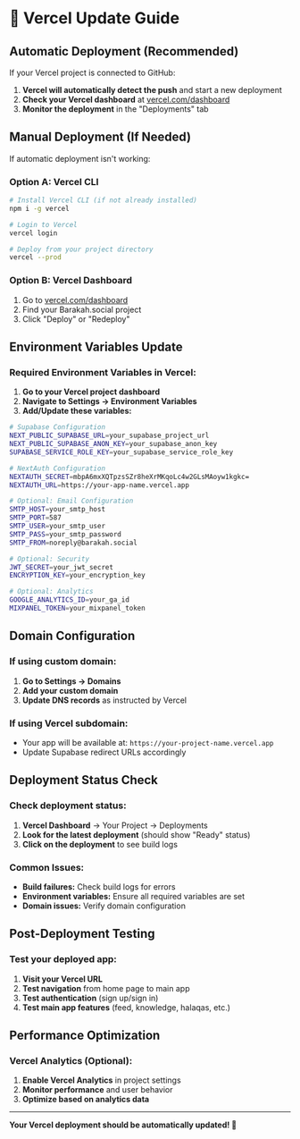 # 🚀 **Vercel Update Guide**

## **Automatic Deployment (Recommended)**

If your Vercel project is connected to GitHub:
1. **Vercel will automatically detect the push** and start a new deployment
2. **Check your Vercel dashboard** at [vercel.com/dashboard](https://vercel.com/dashboard)
3. **Monitor the deployment** in the "Deployments" tab

## **Manual Deployment (If Needed)**

If automatic deployment isn't working:

### **Option A: Vercel CLI**
```bash
# Install Vercel CLI (if not already installed)
npm i -g vercel

# Login to Vercel
vercel login

# Deploy from your project directory
vercel --prod
```

### **Option B: Vercel Dashboard**
1. Go to [vercel.com/dashboard](https://vercel.com/dashboard)
2. Find your Barakah.social project
3. Click "Deploy" or "Redeploy"

## **Environment Variables Update**

### **Required Environment Variables in Vercel:**

1. **Go to your Vercel project dashboard**
2. **Navigate to Settings → Environment Variables**
3. **Add/Update these variables:**

```bash
# Supabase Configuration
NEXT_PUBLIC_SUPABASE_URL=your_supabase_project_url
NEXT_PUBLIC_SUPABASE_ANON_KEY=your_supabase_anon_key
SUPABASE_SERVICE_ROLE_KEY=your_supabase_service_role_key

# NextAuth Configuration
NEXTAUTH_SECRET=mbpA6mxXQTpzsSZr8heXrMKqoLc4w2GLsMAoyw1kgkc=
NEXTAUTH_URL=https://your-app-name.vercel.app

# Optional: Email Configuration
SMTP_HOST=your_smtp_host
SMTP_PORT=587
SMTP_USER=your_smtp_user
SMTP_PASS=your_smtp_password
SMTP_FROM=noreply@barakah.social

# Optional: Security
JWT_SECRET=your_jwt_secret
ENCRYPTION_KEY=your_encryption_key

# Optional: Analytics
GOOGLE_ANALYTICS_ID=your_ga_id
MIXPANEL_TOKEN=your_mixpanel_token
```

## **Domain Configuration**

### **If using custom domain:**
1. **Go to Settings → Domains**
2. **Add your custom domain**
3. **Update DNS records** as instructed by Vercel

### **If using Vercel subdomain:**
- Your app will be available at: `https://your-project-name.vercel.app`
- Update Supabase redirect URLs accordingly

## **Deployment Status Check**

### **Check deployment status:**
1. **Vercel Dashboard** → Your Project → Deployments
2. **Look for the latest deployment** (should show "Ready" status)
3. **Click on the deployment** to see build logs

### **Common Issues:**
- **Build failures:** Check build logs for errors
- **Environment variables:** Ensure all required variables are set
- **Domain issues:** Verify domain configuration

## **Post-Deployment Testing**

### **Test your deployed app:**
1. **Visit your Vercel URL**
2. **Test navigation** from home page to main app
3. **Test authentication** (sign up/sign in)
4. **Test main app features** (feed, knowledge, halaqas, etc.)

## **Performance Optimization**

### **Vercel Analytics (Optional):**
1. **Enable Vercel Analytics** in project settings
2. **Monitor performance** and user behavior
3. **Optimize based on analytics data**

---

**Your Vercel deployment should be automatically updated! 🚀**
